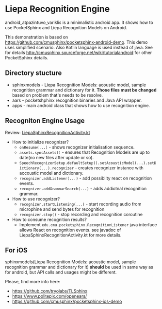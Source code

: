 # Liepa Recognition Engine

android_atpazintuvo_variklis is a minimalistic android app. It shows how to use PocketSphinx and Liepa Recognition Models on Android. 

This demonstration is based on https://github.com/cmusphinx/pocketsphinx-android-demo. This demo uses simplified scenario. Also Kotlin language is used instead of java. See for details http://cmusphinx.sourceforge.net/wiki/tutorialandroid for other PocketSphinx details. 

## Directory stucture

* sphinxmodels - Liepa Recognition Models: acoustic model, sample recognition grammar and dictionary for it. **Those files must be changed** based on problem that's needs to be resolve.
* aars - pocketshphinx recognition binaries and Java API wrapper. 
* apps - main android class that shows how to use recognition engine.

## Recogniton Engine Usage

Review: [LiepaSphinxRecognitionActivity.kt](https://github.com/liepa-project/android_atpazintuvo_variklis/blob/master/app/src/main/kotlin/lt/vu/liepa/atpazintuvas/LiepaSphinxRecognitionActivity.kt)
 * How to initialize recognizer?
   * ```onResume(...)``` - shows recognizer initialisation sequence.
   * ```assets.syncAssets()``` - ensures that Recognition Models are up to date(no new files after update or so).
   * ```SpeechRecognizerSetup.defaultSetup().setAcousticModel(...).setDictionary(...).recognizer``` - creates recognizer instance with accoustic model and dictionary.
   * ```recognizer.addListener(...)``` - add possiblity react on recognition events.
   * ```recognizer.addGrammarSearch(...)``` - adds addiotnal recognition grammar.
 * How to use recognizer?
   * ```recognizer.startListening(...)``` - start recording audio from microphine and send bytes for recognition
   * ```recognizer.stop()``` - stop recording and recognition coroutine
 * How to consume recognition results?
   * Implement ```edu.cmu.pocketsphinx.RecognitionListener``` java interface allows React on recognition events. see javadoc of LiepaSphinxRecognitionActivity.kt for more details.

## For iOS

sphinxmodels(Liepa Recognition Models: acoustic model, sample recognition grammar and dictionary for it) **should** be used in same way as for android, but API calls and usages might be different. 

Please, find more info here:

* https://github.com/tryolabs/TLSphinx
* https://www.politepix.com/openears/
* https://github.com/cmusphinx/pocketsphinx-ios-demo
